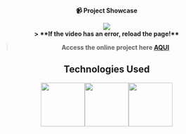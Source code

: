  <strong><div align="center">
📹 Project Showcase

<img src="https://github.com/LuckxSz/SimonGame-24/assets/135531180/e823c86d-ec0f-4c27-a2a4-2d6509f75bc3">




</div>
<div align="center">
> **If the video has an error, reload the page!**<br>
  
> Access the online project here **[AQUI](https://luckxsz.github.io/SimonGame-24/)**


## Technologies Used
<p align="center">
  <img src="https://i.giphy.com/media/XAxylRMCdpbEWUAvr8/giphy.webp" width="100"><img src="https://i.giphy.com/media/fsEaZldNC8A1PJ3mwp/giphy.webp" width="100"><img src="https://media3.giphy.com/media/ln7z2eWriiQAllfVcn/200w.webp" width="100"></p>
</div>

